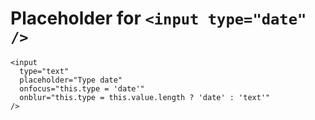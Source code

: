 # Placeholder for `<input type="date" />`

```
<input
  type="text"
  placeholder="Type date"
  onfocus="this.type = 'date'"
  onblur="this.type = this.value.length ? 'date' : 'text'"
/>
```